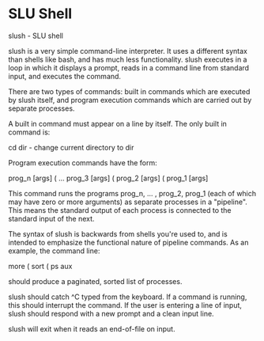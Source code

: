 # SLU Shell


slush - SLU shell

slush is a very simple command-line interpreter. It uses a different syntax than shells like bash, and has much less functionality. slush executes in a loop in which it displays a prompt, reads in a command line from standard input, and executes the command.

There are two types of commands: built in commands which are executed by slush itself, and program execution commands which are carried out by separate processes.

A built in command must appear on a line by itself. The only built in command is:

cd dir - change current directory to dir

Program execution commands have the form:

prog_n [args] ( ... prog_3 [args] ( prog_2 [args] ( prog_1 [args]

This command runs the programs prog_n, ... , prog_2, prog_1 (each of which may have zero or more arguments) as separate processes in a "pipeline". This means the standard output of each process is connected to the standard input of the next.

The syntax of slush is backwards from shells you're used to, and is intended to emphasize the functional nature of pipeline commands. As an example, the command line:

more ( sort ( ps aux

should produce a paginated, sorted list of processes.

slush should catch ^C typed from the keyboard. If a command is running, this should interrupt the command. If the user is entering a line of input, slush should respond with a new prompt and a clean input line.

slush will exit when it reads an end-of-file on input.
